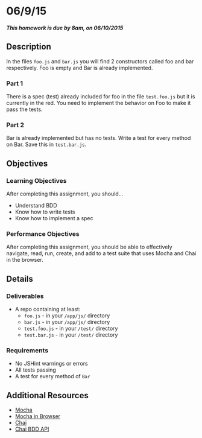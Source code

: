# 06/9/15

___This homework is due by 8am, on 06/10/2015___


## Description
In the files `foo.js` and `bar.js` you will find 2 constructors called foo and bar respectively. Foo is empty and Bar is already implemented.

### Part 1
There is a spec (test) already included for foo in the file `test.foo.js` but it is currently in the red. You need to implement the behavior on Foo to make it pass the tests.

### Part 2
Bar is already implemented but has no tests. Write a test for every method on Bar. Save this in `test.bar.js`.

## Objectives

### Learning Objectives

After completing this assignment, you should…

* Understand BDD
* Know how to write tests
* Know how to implement a spec


### Performance Objectives

After completing this assignment, you should be able to effectively navigate, read, run, create, and add to a test suite that uses Mocha and Chai in the browser.


## Details

### Deliverables

* A repo containing at least:
  * `foo.js` - in your `/app/js/` directory
  * `bar.js` - in your `/app/js/` directory
  * `test.foo.js` - in your `/test/` directory
  * `test.bar.js` - in your `/test/` directory

### Requirements

* No JSHint warnings or errors
* All tests passing
* A test for every method of `Bar`


## Additional Resources

* [Mocha](http://mochajs.org/)
* [Mocha in Browser](http://mochajs.org/#browser-support)
* [Chai](http://chaijs.com/)
* [Chai BDD API](http://chaijs.com/api/bdd/)

